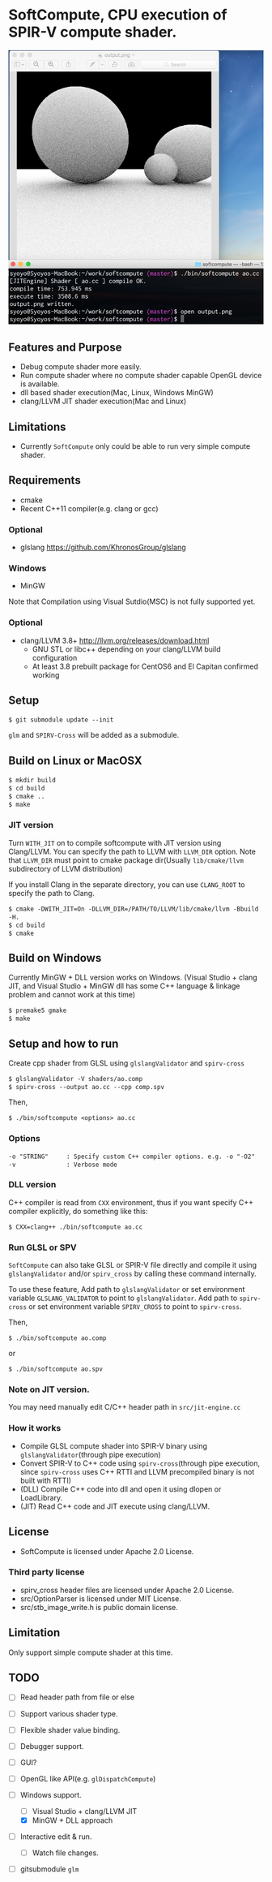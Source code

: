 # SoftCompute, CPU execution of SPIR-V compute shader.

![](screenshot/ao.png)

## Features and Purpose

* Debug compute shader more easily.
* Run compute shader where no compute shader capable OpenGL device is available.
* dll based shader execution(Mac, Linux, Windows MinGW)
* clang/LLVM JIT shader execution(Mac and Linux)

## Limitations

* Currently `SoftCompute` only could be able to run very simple compute shader.

## Requirements

* cmake
* Recent C++11 compiler(e.g. clang or gcc)

### Optional

* glslang https://github.com/KhronosGroup/glslang

### Windows

* MinGW

Note that Compilation using Visual Sutdio(MSC) is not fully supported yet.


### Optional

* clang/LLVM 3.8+ http://llvm.org/releases/download.html
  * GNU STL or libc++ depending on your clang/LLVM build configuration
  * At least 3.8 prebuilt package for CentOS6 and El Capitan confirmed working

## Setup

    $ git submodule update --init

`glm` and `SPIRV-Cross` will be added as a submodule.

## Build on Linux or MacOSX

    $ mkdir build
    $ cd build
    $ cmake ..
    $ make

### JIT version

Turn `WITH_JIT` on to compile softcompute with JIT version using Clang/LLVM.
You can specify the path to LLVM with `LLVM_DIR` option.
Note that `LLVM_DIR` must point to cmake package dir(Usually `lib/cmake/llvm` subdirectory of LLVM distribution)

If you install Clang in the separate directory, you can use `CLANG_ROOT` to specify the path to Clang.

    $ cmake -DWITH_JIT=On -DLLVM_DIR=/PATH/TO/LLVM/lib/cmake/llvm -Bbuild -H.
    $ cd build
    $ cmake

## Build on Windows

Currently MinGW + DLL version works on Windows.
(Visual Studio + clang JIT, and Visual Studio + MinGW dll has some C++ language & linkage problem and cannot work at this time)

    $ premake5 gmake
    $ make

## Setup and how to run

Create cpp shader from GLSL using `glslangValidator` and `spirv-cross`

    $ glslangValidator -V shaders/ao.comp
    $ spirv-cross --output ao.cc --cpp comp.spv

Then,

    $ ./bin/softcompute <options> ao.cc

### Options

    -o "STRING"     : Specify custom C++ compiler options. e.g. -o "-O2"
    -v              : Verbose mode

### DLL version

C++ compiler is read from `CXX` environment, thus if you want specify C++ compiler explicitly, do something like this:

    $ CXX=clang++ ./bin/softcompute ao.cc

### Run GLSL or SPV

`SoftCompute` can also take GLSL or SPIR-V file directly and compile it using `glslangValidator` and/or `spirv_cross` by calling these command internally.

To use these feature, Add path to `glslangValidator` or set environment variable `GLSLANG_VALIDATOR` to point to `glslangValidator`.
Add path to `spirv-cross` or set environment variable `SPIRV_CROSS` to point to `spirv-cross`.

Then,

    $ ./bin/softcompute ao.comp

or

    $ ./bin/softcompute ao.spv

### Note on JIT version.

You may need manually edit C/C++ header path in `src/jit-engine.cc`

### How it works

* Compile GLSL compute shader into SPIR-V binary using `glslangValidator`(through pipe execution)
* Convert SPIR-V to C++ code using `spirv-cross`(through pipe execution, since `spirv-cross` uses C++ RTTI and LLVM precompiled binary is not built with RTTI)
* (DLL) Compile C++ code into dll and open it using dlopen or LoadLibrary.
* (JIT) Read C++ code and JIT execute using clang/LLVM.

## License

* SoftCompute is licensed under Apache 2.0 License.

### Third party license

* spirv_cross header files are licensed under Apache 2.0 License.
* src/OptionParser is licensed under MIT License.
* src/stb_image_write.h is public domain license.

## Limitation

Only support simple compute shader at this time.

## TODO

* [ ] Read header path from file or else
* [ ] Support various shader type.
* [ ] Flexible shader value binding.
* [ ] Debugger support.
* [ ] GUI?
* [ ] OpenGL like API(e.g. `glDispatchCompute`)
* [ ] Windows support.
  * [ ] Visual Studio + clang/LLVM JIT
  * [x] MinGW + DLL approach
* [ ] Interactive edit & run.
  * [ ] Watch file changes.
* [ ] gitsubmodule `glm`

